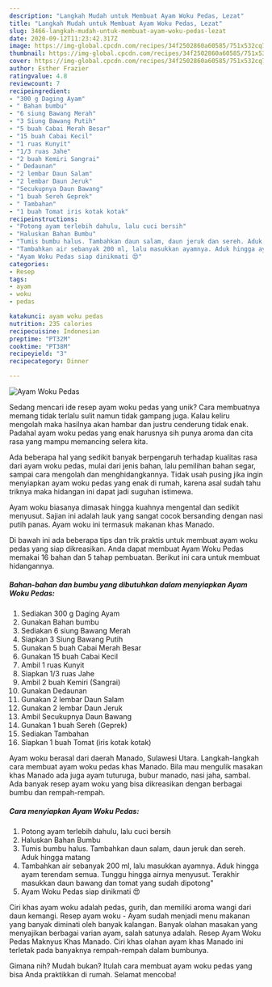 ```yaml
---
description: "Langkah Mudah untuk Membuat Ayam Woku Pedas, Lezat"
title: "Langkah Mudah untuk Membuat Ayam Woku Pedas, Lezat"
slug: 3466-langkah-mudah-untuk-membuat-ayam-woku-pedas-lezat
date: 2020-09-12T11:23:42.317Z
image: https://img-global.cpcdn.com/recipes/34f2502860a60585/751x532cq70/ayam-woku-pedas-foto-resep-utama.jpg
thumbnail: https://img-global.cpcdn.com/recipes/34f2502860a60585/751x532cq70/ayam-woku-pedas-foto-resep-utama.jpg
cover: https://img-global.cpcdn.com/recipes/34f2502860a60585/751x532cq70/ayam-woku-pedas-foto-resep-utama.jpg
author: Esther Frazier
ratingvalue: 4.8
reviewcount: 7
recipeingredient:
- "300 g Daging Ayam"
- " Bahan bumbu"
- "6 siung Bawang Merah"
- "3 Siung Bawang Putih"
- "5 buah Cabai Merah Besar"
- "15 buah Cabai Kecil"
- "1 ruas Kunyit"
- "1/3 ruas Jahe"
- "2 buah Kemiri Sangrai"
- " Dedaunan"
- "2 lembar Daun Salam"
- "2 lembar Daun Jeruk"
- "Secukupnya Daun Bawang"
- "1 buah Sereh Geprek"
- " Tambahan"
- "1 buah Tomat iris kotak kotak"
recipeinstructions:
- "Potong ayam terlebih dahulu, lalu cuci bersih"
- "Haluskan Bahan Bumbu"
- "Tumis bumbu halus. Tambahkan daun salam, daun jeruk dan sereh. Aduk hingga matang"
- "Tambahkan air sebanyak 200 ml, lalu masukkan ayamnya. Aduk hingga ayam terendam semua. Tunggu hingga airnya menyusut. Terakhir masukkan daun bawang dan tomat yang sudah dipotong&#34;"
- "Ayam Woku Pedas siap dinikmati 😍"
categories:
- Resep
tags:
- ayam
- woku
- pedas

katakunci: ayam woku pedas 
nutrition: 235 calories
recipecuisine: Indonesian
preptime: "PT32M"
cooktime: "PT38M"
recipeyield: "3"
recipecategory: Dinner

---
```



![Ayam Woku Pedas](https://img-global.cpcdn.com/recipes/34f2502860a60585/751x532cq70/ayam-woku-pedas-foto-resep-utama.jpg)

Sedang mencari ide resep ayam woku pedas yang unik? Cara membuatnya memang tidak terlalu sulit namun tidak gampang juga. Kalau keliru mengolah maka hasilnya akan hambar dan justru cenderung tidak enak. Padahal ayam woku pedas yang enak harusnya sih punya aroma dan cita rasa yang mampu memancing selera kita.

Ada beberapa hal yang sedikit banyak berpengaruh terhadap kualitas rasa dari ayam woku pedas, mulai dari jenis bahan, lalu pemilihan bahan segar, sampai cara mengolah dan menghidangkannya. Tidak usah pusing jika ingin menyiapkan ayam woku pedas yang enak di rumah, karena asal sudah tahu triknya maka hidangan ini dapat jadi suguhan istimewa.

Ayam woku biasanya dimasak hingga kuahnya mengental dan sedikit menyusut. Sajian ini adalah lauk yang sangat cocok bersanding dengan nasi putih panas. Ayam woku ini termasuk makanan khas Manado.


Di bawah ini ada beberapa tips dan trik praktis untuk membuat ayam woku pedas yang siap dikreasikan. Anda dapat membuat Ayam Woku Pedas memakai 16 bahan dan 5 tahap pembuatan. Berikut ini cara untuk membuat hidangannya.

<!--inarticleads1-->

##### Bahan-bahan dan bumbu yang dibutuhkan dalam menyiapkan Ayam Woku Pedas:

1. Sediakan 300 g Daging Ayam
1. Gunakan  Bahan bumbu
1. Sediakan 6 siung Bawang Merah
1. Siapkan 3 Siung Bawang Putih
1. Gunakan 5 buah Cabai Merah Besar
1. Gunakan 15 buah Cabai Kecil
1. Ambil 1 ruas Kunyit
1. Siapkan 1/3 ruas Jahe
1. Ambil 2 buah Kemiri (Sangrai)
1. Gunakan  Dedaunan
1. Gunakan 2 lembar Daun Salam
1. Gunakan 2 lembar Daun Jeruk
1. Ambil Secukupnya Daun Bawang
1. Gunakan 1 buah Sereh (Geprek)
1. Sediakan  Tambahan
1. Siapkan 1 buah Tomat (iris kotak kotak)


Ayam woku berasal dari daerah Manado, Sulawesi Utara. Langkah-langkah cara membuat ayam woku pedas khas Manado. Bila mau mengulik masakan khas Manado ada juga ayam tuturuga, bubur manado, nasi jaha, sambal. Ada banyak resep ayam woku yang bisa dikreasikan dengan berbagai bumbu dan rempah-rempah. 

<!--inarticleads2-->

##### Cara menyiapkan Ayam Woku Pedas:

1. Potong ayam terlebih dahulu, lalu cuci bersih
1. Haluskan Bahan Bumbu
1. Tumis bumbu halus. Tambahkan daun salam, daun jeruk dan sereh. Aduk hingga matang
1. Tambahkan air sebanyak 200 ml, lalu masukkan ayamnya. Aduk hingga ayam terendam semua. Tunggu hingga airnya menyusut. Terakhir masukkan daun bawang dan tomat yang sudah dipotong&#34;
1. Ayam Woku Pedas siap dinikmati 😍


Ciri khas ayam woku adalah pedas, gurih, dan memiliki aroma wangi dari daun kemangi. Resep ayam woku - Ayam sudah menjadi menu makanan yang banyak diminati oleh banyak kalangan. Banyak olahan masakan yang menyajikan berbagai varian ayam, salah satunya adalah. Resep Ayam Woku Pedas Maknyus Khas Manado. Ciri khas olahan ayam khas Manado ini terletak pada banyaknya rempah-rempah dalam bumbunya. 

Gimana nih? Mudah bukan? Itulah cara membuat ayam woku pedas yang bisa Anda praktikkan di rumah. Selamat mencoba!
